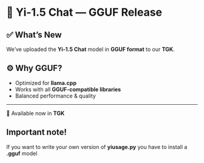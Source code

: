 # 📢 Yi-1.5 Chat — GGUF Release  

## ✅ What’s New  
We’ve uploaded the **Yi-1.5 Chat** model in **GGUF format** to our **TGK**.  

## ⚙️ Why GGUF?  
- Optimized for **llama.cpp**  
- Works with all **GGUF-compatible libraries**  
- Balanced performance & quality  

---

🔗 Available now in **TGK**  


## Important note!
If you want to write your own version of **yiusage.py** you have to install a **.gguf** model
